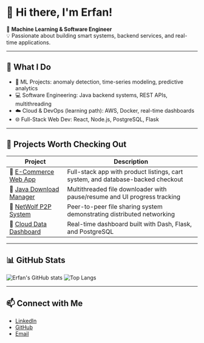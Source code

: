 # 👋 Hi there, I'm Erfan!

🎯 **Machine Learning & Software Engineer**  
💡 Passionate about building smart systems, backend services, and real-time applications.

---

## 🔧 What I Do

- 🧠 ML Projects: anomaly detection, time-series modeling, predictive analytics  
- 💻 Software Engineering: Java backend systems, REST APIs, multithreading  
- ☁️ Cloud & DevOps (learning path): AWS, Docker, real-time dashboards  
- 🌐 Full-Stack Web Dev: React, Node.js, PostgreSQL, Flask

---

## 🚀 Projects Worth Checking Out

| Project | Description |
|--------|-------------|
| 🔗 [E-Commerce Web App](https://github.com/Erfanafshar/ecommerce-app) | Full-stack app with product listings, cart system, and database-backed checkout |
| 🔗 [Java Download Manager](https://github.com/Erfanafshar/download-manager) | Multithreaded file downloader with pause/resume and UI progress tracking |
| 🔗 [NetWolf P2P System](https://github.com/Erfanafshar/netwolf) | Peer-to-peer file sharing system demonstrating distributed networking |
| 🔗 [Cloud Data Dashboard](https://github.com/Erfanafshar/cloud-dashboard) | Real-time dashboard built with Dash, Flask, and PostgreSQL |

---

## 📊 GitHub Stats

![Erfan's GitHub stats](https://github-readme-stats.vercel.app/api?username=Erfanafshar&show_icons=true&theme=default)
![Top Langs](https://github-readme-stats.vercel.app/api/top-langs/?username=Erfanafshar&layout=compact&theme=default)

---

## 📫 Connect with Me

- [LinkedIn](https://linkedin.com/in/erfanafshar)
- [GitHub](https://github.com/Erfanafshar)
- [Email](mailto:your.email@example.com)
